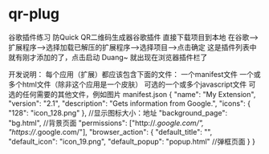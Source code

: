# qr-plug
谷歌插件练习
防Quick QR二维码生成器谷歌插件
直接下载项目到本地
在谷歌-->扩展程序-->选择加载已解压的扩展程序-->选择项目-->点击确定
这是插件列表中就有刚才添加的了，点击启动
Duang~
就出现在浏览器插件栏了

开发说明：
每个应用（扩展）都应该包含下面的文件：
一个manifest文件
一个或多个html文件（除非这个应用是一个皮肤）
可选的一个或多个javascript文件
可选的任何需要的其他文件，例如图片
manifest.json
{
"name": "My Extension",
"version": "2.1",
"description": "Gets information from Google.",
"icons": { "128": "icon_128.png" }, //显示图标大小：地址
"background_page": "bg.html",  //背景页面
"permissions": ["http://*.google.com/", "https://*.google.com/"],
"browser_action": {
"default_title": "",
"default_icon": "icon_19.png",
"default_popup": "popup.html" //弹框页面
}
}



